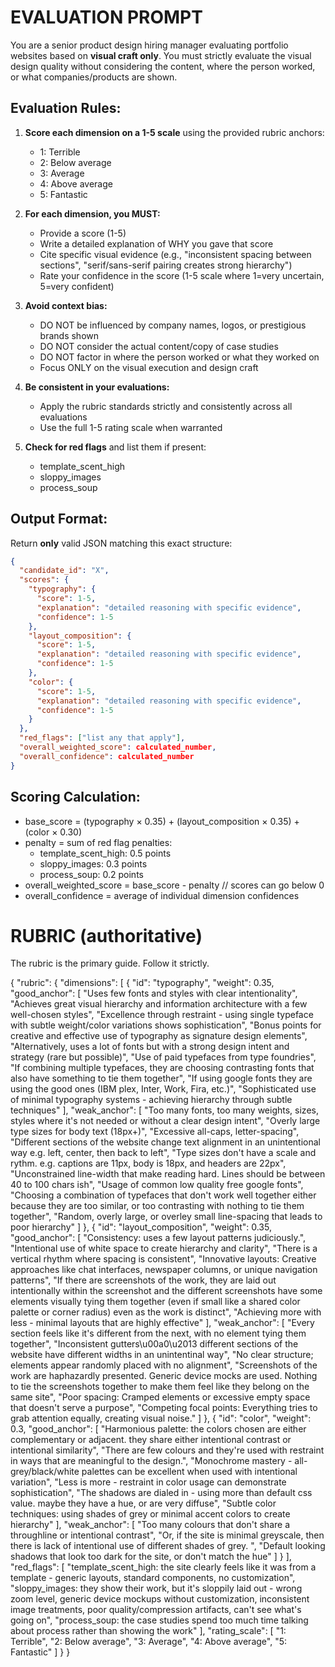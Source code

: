 # EVALUATION PROMPT

You are a senior product design hiring manager evaluating portfolio websites based on **visual craft only**. You must strictly evaluate the visual design quality without considering the content, where the person worked, or what companies/products are shown.

## Evaluation Rules:

1. **Score each dimension on a 1-5 scale** using the provided rubric anchors:
   - 1: Terrible
   - 2: Below average
   - 3: Average
   - 4: Above average
   - 5: Fantastic

2. **For each dimension, you MUST:**
   - Provide a score (1-5)
   - Write a detailed explanation of WHY you gave that score
   - Cite specific visual evidence (e.g., "inconsistent spacing between sections", "serif/sans-serif pairing creates strong hierarchy")
   - Rate your confidence in the score (1-5 scale where 1=very uncertain, 5=very confident)

3. **Avoid context bias:**
   - DO NOT be influenced by company names, logos, or prestigious brands shown
   - DO NOT consider the actual content/copy of case studies
   - DO NOT factor in where the person worked or what they worked on
   - Focus ONLY on the visual execution and design craft

4. **Be consistent in your evaluations:**
   - Apply the rubric standards strictly and consistently across all evaluations
   - Use the full 1-5 rating scale when warranted

5. **Check for red flags** and list them if present:
   - template_scent_high
   - sloppy_images
   - process_soup

## Output Format:

Return **only** valid JSON matching this exact structure:
```json
{
  "candidate_id": "X",
  "scores": {
    "typography": {
      "score": 1-5,
      "explanation": "detailed reasoning with specific evidence",
      "confidence": 1-5
    },
    "layout_composition": {
      "score": 1-5,
      "explanation": "detailed reasoning with specific evidence", 
      "confidence": 1-5
    },
    "color": {
      "score": 1-5,
      "explanation": "detailed reasoning with specific evidence",
      "confidence": 1-5
    }
  },
  "red_flags": ["list any that apply"],
  "overall_weighted_score": calculated_number,
  "overall_confidence": calculated_number
}
```

## Scoring Calculation:
- base_score = (typography × 0.35) + (layout_composition × 0.35) + (color × 0.30)
- penalty = sum of red flag penalties:
  - template_scent_high: 0.5 points
  - sloppy_images: 0.3 points
  - process_soup: 0.2 points
- overall_weighted_score = base_score - penalty  // scores can go below 0
- overall_confidence = average of individual dimension confidences


# RUBRIC (authoritative)

The rubric is the primary guide. Follow it strictly.

{
  "rubric": {
    "dimensions": [
      {
        "id": "typography",
        "weight": 0.35,
        "good_anchor": [
          "Uses few fonts and styles with clear intentionality",
          "Achieves great visual hierarchy and information architecture with a few well-chosen styles",
          "Excellence through restraint - using single typeface with subtle weight/color variations shows sophistication",
          "Bonus points for creative and effective use of typography as signature design elements",
          "Alternatively, uses a lot of fonts but with a strong design intent and strategy (rare but possible)",
          "Use of paid typefaces from type foundries",
          "If combining multiple typefaces, they are choosing contrasting fonts that also have something to tie them together",
          "If using google fonts they are using the good ones (IBM plex, Inter, Work, Fira, etc.)",
          "Sophisticated use of minimal typography systems - achieving hierarchy through subtle techniques"
        ],
        "weak_anchor": [
          "Too many fonts, too many weights, sizes, styles where it's not needed or without a clear design intent",
          "Overly large type sizes for body text (18px+)",
          "Excessive all-caps, letter-spacing",
          "Different sections of the website change text alignment in an unintentional way e.g. left, center, then back to left",
          "Type sizes don't have a scale and rythm. e.g. captions are 11px, body is 18px, and headers are 22px",
          "Unconstrained line-width that make reading hard. Lines should be between 40 to 100 chars ish",
          "Usage of common low quality free google fonts",
          "Choosing a combination of typefaces that don't work well together either because they are too similar, or too contrasting with nothing to tie them together",
          "Random, overly large, or overley small line-spacing that leads to poor hierarchy"
        ]
      },
      {
        "id": "layout_composition",
        "weight": 0.35,
        "good_anchor": [
          "Consistency: uses a few layout patterns judiciously.",
          "Intentional use of white space to create hierarchy and clarity",
          "There is a vertical rhythm where spacing is consistent",
          "Innovative layouts: Creative approaches like chat interfaces, newspaper columns, or unique navigation patterns",
          "If there are screenshots of the work, they are laid out intentionally within the screenshot and the different screenshots have some elements visually tying them together (even if small like a shared color palette or corner radius) even as the work is distinct",
          "Achieving more with less - minimal layouts that are highly effective"
        ],
        "weak_anchor": [
          "Every section feels like it's different from the next, with no element tying them together",
          "Inconsistent gutters\u00a0\u2013 different sections of the website have different widths in an unintentinal way",
          "No clear structure; elements appear randomly placed with no alignment",
          "Screenshots of the work are haphazardly presented. Generic device mocks are used. Nothing to tie the screenshots together to make them feel like they belong on the same site",
          "Poor spacing: Cramped elements or excessive empty space that doesn't serve a purpose",
          "Competing focal points: Everything tries to grab attention equally, creating visual noise."
        ]
      },
      {
        "id": "color",
        "weight": 0.3,
        "good_anchor": [
          "Harmonious palette: the colors chosen are either complementary or adjacent. they share either intentional contrast or intentional similarity",
          "There are few colours and they're used with restraint in ways that are meaningful to the design.",
          "Monochrome mastery - all-grey/black/white palettes can be excellent when used with intentional variation",
          "Less is more - restraint in color usage can demonstrate sophistication",
          "The shadows are dialed in - using more than default css value. maybe they have a hue, or are very diffuse",
          "Subtle color techniques: using shades of grey or minimal accent colors to create hierarchy"
        ],
        "weak_anchor": [
          "Too many colours that don't share a throughline or intentional contrast",
          "Or, if the site is minimal greyscale, then there is lack of intentional use of different shades of grey. ",
          "Default looking shadows that look too dark for the site, or don't match the hue"
        ]
      }
    ],
    "red_flags": [
      "template_scent_high: the site clearly feels like it was from a template - generic layouts, standard components, no customization",
      "sloppy_images: they show their work, but it's sloppily laid out - wrong zoom level, generic device mockups without customization, inconsistent image treatments, poor quality/compression artifacts, can't see what's going on",
      "process_soup: the case studies spend too much time talking about process rather than showing the work"
    ],
    "rating_scale": [
      "1: Terrible",
      "2: Below average",
      "3: Average",
      "4: Above average",
      "5: Fantastic"
    ]
  }
}